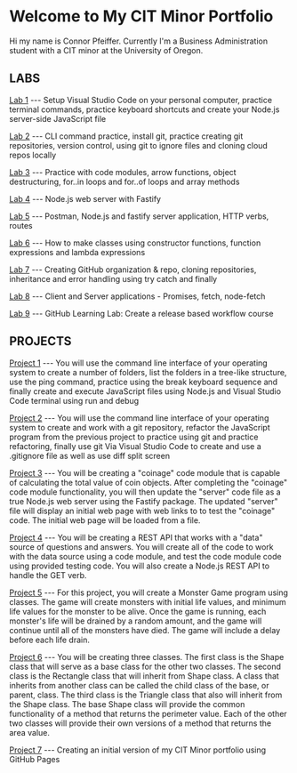 # Welcome to My CIT Minor Portfolio

Hi my name is Connor Pfeiffer. Currently I'm a Business Administration student with a CIT minor at the University of Oregon.

## LABS

[Lab 1]() --- Setup Visual Studio Code on your personal computer, practice terminal commands, practice keyboard shortcuts and create your Node.js server-side JavaScript file 

[Lab 2]() --- CLI command practice, install git, practice creating git repositories, version control, using git to ignore files and cloning cloud repos locally

[Lab 3]() --- Practice with code modules, arrow functions, object destructuring, for..in loops and for..of loops and array methods

[Lab 4]() --- Node.js web server with Fastify

[Lab 5]() --- Postman, Node.js and fastify server application, HTTP verbs, routes

[Lab 6]() --- How to make classes using constructor functions, function expressions and lambda expressions

[Lab 7]() --- Creating GitHub organization & repo, cloning repositories, inheritance and error handling using try catch and finally

[Lab 8]() --- Client and Server applications - Promises, fetch, node-fetch

[Lab 9]() --- GitHub Learning Lab: Create a release based workflow course


## PROJECTS

[Project 1]() --- You will use the command line interface of your operating system to create a number of folders, list the folders in a tree-like structure, use the ping command, practice using the break keyboard sequence and finally create and execute JavaScript files using Node.js and Visual Studio Code terminal using run and debug

[Project 2]() --- You will use the command line interface of your operating system to create and work with a git repository, refactor the JavaScript program from the previous project to practice using git and practice refactoring, finally use git Via Visual Studio Code to create and use a .gitignore file as well as use diff split screen

[Project 3]() --- You will be creating a "coinage" code module that is capable of calculating the total value of coin objects. After completing the "coinage" code module functionality, you will then update the "server" code file as a true Node.js web server using the Fastify package. The updated "server" file will display an initial web page with web links to to test the "coinage" code. The initial web page will be loaded from a file.

[Project 4]() --- You will be creating a REST API that works with a "data" source of questions and answers. You will create all of the code to work with the data source using a code module, and test the code module code using provided testing code. You will also create a Node.js REST API to handle the GET verb. 

[Project 5]() --- For this project, you will create a Monster Game program using classes. The game will create monsters with initial life values, and minimum life values for the monster to be alive. Once the game is running, each monster's life will be drained by a random amount, and the game will continue until all of the monsters have died. The game will include a delay before each life drain.

[Project 6]() --- You will be creating three classes. The first class is the Shape class that will serve as a base class for the other two classes. The second class is the Rectangle class that will inherit from Shape class. A class that inherits from another class can be called the child class of the base, or parent, class. The third class is the Triangle class that also will inherit from the Shape class.
The base Shape class will provide the common functionality of a method that returns the perimeter value. Each of the other two classes will provide their own versions of a method that returns the area value. 

[Project 7]() --- Creating an initial version of my CIT Minor portfolio using GitHub Pages
